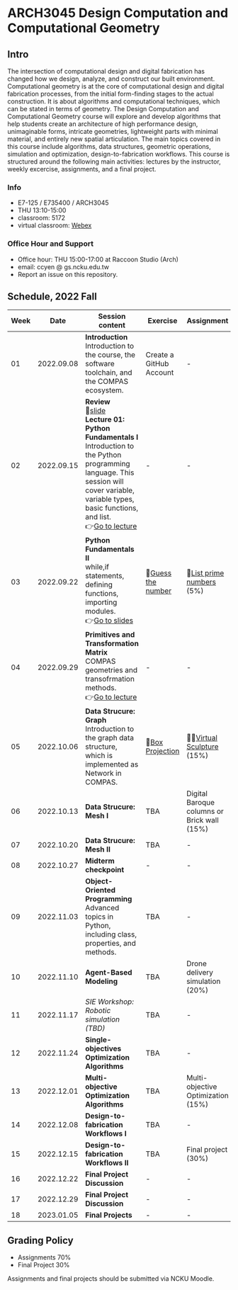 # ARCH3045 Design Computation and Computational Geometry

## Intro

The intersection of computational design and digital fabrication has changed how we design, analyze, and construct our built environment. Computational geometry is at the core of computational design and digital fabrication processes, from the initial form-finding stages to the actual construction. It is about algorithms and computational techniques, which can be stated in terms of geometry. The Design Computation and Computational Geometry course will explore and develop algorithms that help students create an architecture of high performance design, unimaginable forms, intricate geometries, lightweight parts with minimal material, and entirely new spatial articulation. The main topics covered in this course include algorithms, data structures, geometric operations, simulation and optimization, design-to-fabrication workflows. This course is structured around the following main activities: lectures by the instructor, weekly excercise, assignments, and a final project.

### Info
* E7-125 / E735400 / ARCH3045
* THU 13:10-15:00
* classroom: 5172
* virtual classroom: [Webex](https://nckucc.webex.com/meet/z10907049)

### Office Hour and Support
* Office hour: THU 15:00-17:00 at Raccoon Studio (Arch)
* email: ccyen @ gs.ncku.edu.tw
* Report an issue on this repository.

## Schedule, 2022 Fall

| Week | Date       | Session content                                                                                                                                                                                                                                                                                                               | Exercise                                                                      | Assignment                                                                            |
| ---- | ---------- | ----------------------------------------------------------------------------------------------------------------------------------------------------------------------------------------------------------------------------------------------------------------------------------------------------------------------------- | ----------------------------------------------------------------------------- | ------------------------------------------------------------------------------------- |
| 01   | 2022.09.08 | **Introduction**<br>Introduction to the course, the software toolchain, and the COMPAS ecosystem. | Create a GitHub Account                                                       | -                                                                                     |
| 02   | 2022.09.15 | **Review**<br>📖[slide](https://docs.google.com/presentation/d/1iEoZlb6EsvBIl2hRl6EzfJ2EgmVMP2Ejzb6TDcSAd38/edit#slide=id.g15165464355_3_27)<br>**Lecture 01: Python Fundamentals I**<br>Introduction to the Python programming language. This session will cover variable, variable types, basic functions, and list.<br>👉[Go to lecture](Lecture/Lecture_01/README.md)| - | - |
| 03   | 2022.09.22 | **Python Fundamentals II**<br>while,if statements, defining functions, importing modules.<br>👉[Go to slides](https://docs.google.com/presentation/d/1y_GqtYO5Yi6WoIkj8L_ZX_dUtOPqyMx5DuOuVLTaPek/edit?usp=sharing)| 📝[Guess the number](/Exercise/0_Guess_the_Number/README.md) |  📄[List prime numbers](/Assignment/0_prime_numbers/README.md)<br>(5%) |
| 04   | 2022.09.29 |**Primitives and Transformation Matrix**<br>COMPAS geometries and transofrmation methods.<br>👉[Go to lecture](Lecture/Lecture_03/README.md)| - | - |
| 05   | 2022.10.06 | **Data Strucure: Graph**<br>Introduction to the graph data structure, which is implemented as Network in COMPAS.                                                                                                                                                                                                            | 📝[Box Projection](Exercise/1_Project_box_to_xy_plane/README.md)                                                                           | 📝📄[Virtual Sculpture](Assignment/1_virtual_sculpture/README.md)<br>(15%)                                                                    |-                                                                                     |
| 06   | 2022.10.13 | **Data Strucure: Mesh I**<br>                                                                                                                                                                                                                                                                                                 | TBA                                                                           | Digital Baroque columns or Brick wall (15%)                                           |
| 07   | 2022.10.20 | **Data Strucure: Mesh II**<br>                                                                                                                                                                                                                                                                                                | TBA                                                                           | -                                                                                     |
| 08   | 2022.10.27 | **Midterm checkpoint**<br>                                                                                                                                                                                                                                                                                                    | -                                                                             | -                                                                                     |
| 09   | 2022.11.03 | **Object-Oriented Programming**<br>Advanced topics in Python, including class, properties, and methods.                                                                                                                                                                                                                       | TBA                                                                           | -                                                                                     |
| 10   | 2022.11.10 | **Agent-Based Modeling**<br>                                                                                                                                                                                                                                                                                                  | TBA                                                                           | Drone delivery simulation (20%)                                                       |
| 11   | 2022.11.17 | *SIE Workshop: Robotic simulation (TBD)*                                                                                                                                                                                                                                                                                      | TBA                                                                           | -                                                                                     |
| 12   | 2022.11.24 | **Single-objectives Optimization Algorithms**<br>                                                                                                                                                                                                                                                                             | TBA                                                                           | -                                                                                     |
| 13   | 2022.12.01 | **Multi-objective Optimization Algorithms**<br>                                                                                                                                                                                                                                                                               | TBA                                                                           | Multi-objective Optimization (15%)                                                    |
| 14   | 2022.12.08 | **Design-to-fabrication Workflows I**                                                                                                                                                                                                                                                                                         | TBA                                                                           | -                                                                                     |
| 15   | 2022.12.15 | **Design-to-fabrication Workflows II**                                                                                                                                                                                                                                                                                        | TBA                                                                           | Final project (30%)                                                                   |
| 16   | 2022.12.22 | **Final Project Discussion**                                                                                                                                                                                                                                                                                                  | -                                                                             | -                                                                                     |
| 17   | 2022.12.29 | **Final Project Discussion**                                                                                                                                                                                                                                                                                                  | -                                                                             | -                                                                                     |
| 18   | 2023.01.05 | **Final Projects**                                                                                                                                                                                                                                                                                                            | -                                                                             | -                                                                                     |


## Grading Policy
* Assignments 70% 
* Final Project 30%

Assignments and final projects should be submitted via NCKU Moodle. 